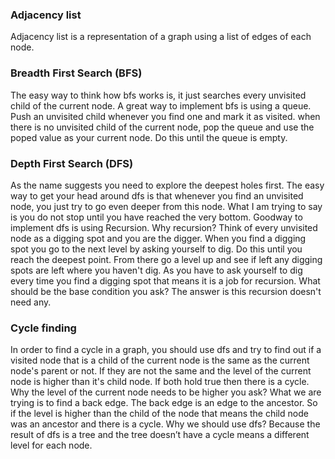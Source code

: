 ### Adjacency list
Adjacency list is a representation of a graph using a list of edges of each node. 

### Breadth First Search (BFS)
The easy way to think how bfs works is, it just searches every unvisited child of the current node. A great way to implement bfs is using a queue. Push an unvisited child whenever you find one and mark it as visited. when there is no unvisited child of the current node, pop the queue and use the poped value as your current node. Do this until the queue is empty.

### Depth First Search (DFS)
As the name suggests you need to explore the deepest holes first. The easy way to get your head around dfs is that whenever you find an unvisited node, you just try to go even deeper from this node. What I am trying to say is you do not stop until you have reached the very bottom. Goodway to implement dfs is using Recursion. Why recursion? Think of every unvisited node as a digging spot and you are the digger. When you find a digging spot you go to the next level by asking yourself to dig. Do this until you reach the deepest point. From there go a level up and see if left any digging spots are left where you haven't dig. As you have to ask yourself to dig every time you find a digging spot that means it is a job for recursion. What should be the base condition you ask? The answer is this recursion doesn't need any.

### Cycle finding
In order to find a cycle in a graph, you should use dfs and try to find out if a visited node that is a child of the current node is the same as the current node's parent or not. If they are not the same and the level of the current node is higher than it's child node. If both hold true then there is a cycle. Why the level of the current node needs to be higher you ask? What we are trying is to find a back edge. The back edge is an edge to the ancestor. So if the level is higher than the child of the node that means the child node was an ancestor and there is a cycle. Why we should use dfs? Because the result of dfs is a tree and the tree doesn’t have a cycle means a different level for each node.



